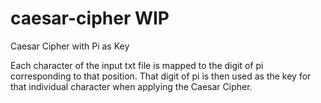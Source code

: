 # caesar-cipher WIP
Caesar Cipher with Pi as Key

Each character of the input txt file is mapped to the digit of pi corresponding to that position. That digit of pi is then used as the key for that individual character when applying the Caesar Cipher.
